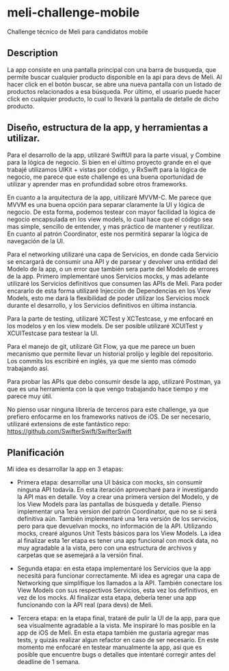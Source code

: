 # meli-challenge-mobile
Challenge técnico de Meli para candidatos mobile

## Description
La app consiste en una pantalla principal con una barra de busqueda, que permite buscar cualquier producto disponible en la api para devs de Meli. Al hacer click en el botón buscar, se abre una nueva pantalla con un listado de productos relacionados a esa búsqueda. Por último, el usuario puede hacer click en cualquier producto, lo cual lo llevará la pantalla de detalle de dicho producto.

## Diseño, estructura de la app, y herramientas a utilizar.
Para el desarrollo de la app, utilizaré SwiftUI para la parte visual, y Combine para la lógica de negocio. Si bien en el último proyecto grande en el que trabajé utilizamos UIKit + vistas por código, y RxSwift para la lógica de negocio, me parece que este challenge es una buena oportunidad de utilizar y aprender mas en profundidad sobre otros frameworks.

En cuanto a la arquitectura de la app, uitilizaré MVVM-C. Me parece que MVVM es una buena opción para separar claramente la UI y lógica de negocio. De esta forma, podemos testear con mayor facilidad la lógica de negocio encapsulada en los view models, lo cual hace que el código sea mas simple, sencillo de entender, y mas práctico de mantener y reutilizar. En cuanto al patrón Coordinator, este nos permitirá separar la lógica de navegación de la UI.

Para el networking utilizaré una capa de Servicios, en donde cada Servicio se encargará de consumir una API y de parsear y devolver una entidad del Modelo de la app, o un error que también sera parte del Modelo de errores de la app. Primero implementaré unos Servicios mocks, y mas adelante utilizaré los Servicios definitivos que consumen las APIs de Meli. Para poder encararlo de esta forma utilizaré Injección de Dependencias en los View Models, esto me dará la flexibilidad de poder utilizar los Servicios mock durante el desarrollo, y los Servicios definitivos en última instancia.

Para la parte de testing, utilizaré XCTest y XCTestcase, y me enfocaré en los modelos y en los view models. De ser posible utilizaré XCUITest y XCUITestcase para testear la UI.

Para el manejo de git, utilizaré Git Flow, ya que me parece un buen mecanismo que permite llevar un historial prolijo y legible del repositorio. Los commits los escribiré en inglés, ya que me siento mas cómodo trabajando así.

Para probar las APIs que debo consumir desde la app, utilizaré Postman, ya que es una herramienta con la que vengo trabajando hace tiempo y me parece muy útil.

No pienso usar ninguna librería de terceros para este challenge, ya que prefiero enfocarme en los frameworks nativos de iOS. De ser necesario, utilizaré extensions de este fantástico repo: https://github.com/SwifterSwift/SwifterSwift

## Planificación

Mi idea es desarrollar la app en 3 etapas:
* Primera etapa: desarrollar una UI básica con mocks, sin consumir ninguna API todavía. En esta iteración aprovecharé para ir investigando la API mas en detalle. Voy a crear una primera version del Modelo, y de los View Models para las pantallas de búsqueda y detalle. Pienso implementar una 1era version del patrón Coordinator, que no se si será definitiva aún. También implementaré una 1era versión de los servicios, pero para que devuelvan mocks, no información de la API. Utilizando mocks, crearé algunos Unit Tests básicos para los View Models. La idea al finalizar esta 1er etapa es tener una app funcional con mock data, no muy agradable a la vista, pero con una estructura de archivos y carpetas que se asemejará a la versión final.
  
* Segunda etapa: en esta etapa implementaré los Servicios que la app necesitá para funcionar correctamente. Mi idea es agregar una capa de Networking que simplifique los llamados a la API. También conectare los View Models con sus respectivos Servicios, esta vez los definitivos, en vez de los mocks. Al finalizar esta etapa, debería tener una app funcionando con la API real (para devs) de Meli.

* Tercera etapa: en la etapa final, trataré de pulir la UI de la app, para que sea visualmente agradable a la vista. Me inspiraré lo mas posible en la app de iOS de Meli. En esta etapa también me gustaría agregar mas tests, y quizás realizar algun refactor en caso de ser necesario. En este momento me enfocaré en testear manualmente la app, asi que es posible que encuentre bugs o detalles que intentaré corregir antes del deadline de 1 semana.
